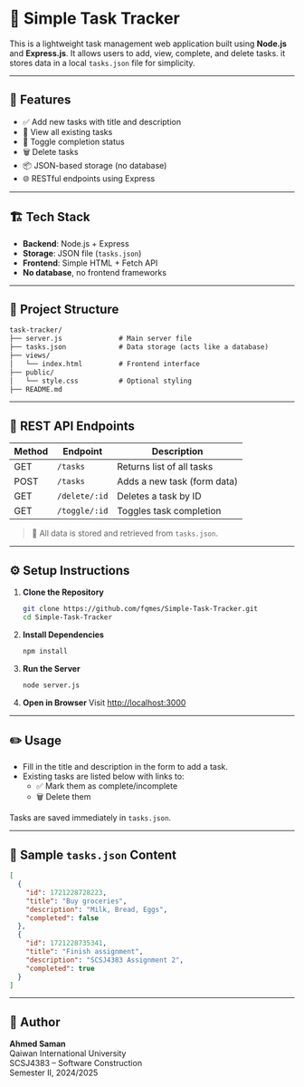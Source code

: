 # 📝 Simple Task Tracker

This is a lightweight task management web application built using **Node.js** and **Express.js**. It allows users to add, view, complete, and delete tasks. it stores data in a local `tasks.json` file for simplicity.

---

## 🚀 Features

- ✅ Add new tasks with title and description
- 📄 View all existing tasks
- 🔄 Toggle completion status
- 🗑️ Delete tasks
- 📦 JSON-based storage (no database)
- 🌐 RESTful endpoints using Express

---

## 🏗️ Tech Stack

- **Backend**: Node.js + Express
- **Storage**: JSON file (`tasks.json`)
- **Frontend**: Simple HTML + Fetch API
- **No database**, no frontend frameworks

---

## 📂 Project Structure

```txt
task-tracker/
├── server.js              # Main server file
├── tasks.json             # Data storage (acts like a database)
├── views/
│   └── index.html         # Frontend interface
├── public/
│   └── style.css          # Optional styling
├── README.md
```

---

## 📡 REST API Endpoints

| Method | Endpoint           | Description                   |
|--------|--------------------|-------------------------------|
| GET    | `/tasks`           | Returns list of all tasks     |
| POST   | `/tasks`           | Adds a new task (form data)   |
| GET    | `/delete/:id`      | Deletes a task by ID          |
| GET    | `/toggle/:id`      | Toggles task completion       |

> 📎 All data is stored and retrieved from `tasks.json`.

---

## ⚙️ Setup Instructions

1. **Clone the Repository**

   ```bash
   git clone https://github.com/fqmes/Simple-Task-Tracker.git
   cd Simple-Task-Tracker
   ```

2. **Install Dependencies**

   ```bash
   npm install
   ```

3. **Run the Server**

   ```bash
   node server.js
   ```

4. **Open in Browser**
   Visit [http://localhost:3000](http://localhost:3000)

---

## ✏️ Usage

- Fill in the title and description in the form to add a task.
- Existing tasks are listed below with links to:
  - ✅ Mark them as complete/incomplete
  - 🗑️ Delete them

Tasks are saved immediately in `tasks.json`.

---

## 📁 Sample `tasks.json` Content

```json
[
  {
    "id": 1721228728223,
    "title": "Buy groceries",
    "description": "Milk, Bread, Eggs",
    "completed": false
  },
  {
    "id": 1721228735341,
    "title": "Finish assignment",
    "description": "SCSJ4383 Assignment 2",
    "completed": true
  }
]
```

---

## 👤 Author

**Ahmed Saman**  
Qaiwan International University  
SCSJ4383 – Software Construction  
Semester II, 2024/2025
